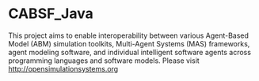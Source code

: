 # CABSF_Java
This project aims to enable interoperability between various Agent-Based Model (ABM) simulation toolkits, Multi-Agent Systems (MAS) frameworks, agent modeling software, and individual intelligent software agents across programming languages and software models.  Please visit http://opensimulationsystems.org
